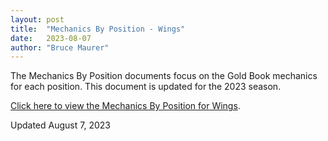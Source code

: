 ```yaml
---
layout: post
title:  "Mechanics By Position - Wings"
date:   2023-08-07
author: "Bruce Maurer"
---
```


The Mechanics By Position documents focus on the Gold Book mechanics for each
position. This document is updated for the 2023 season.

[Click here to view the Mechanics By Position for
Wings](https://storage.googleapis.com/ohsaa-websites/mechanics/2023-mechanics-by-position-wings.pdf).

Updated August 7, 2023
